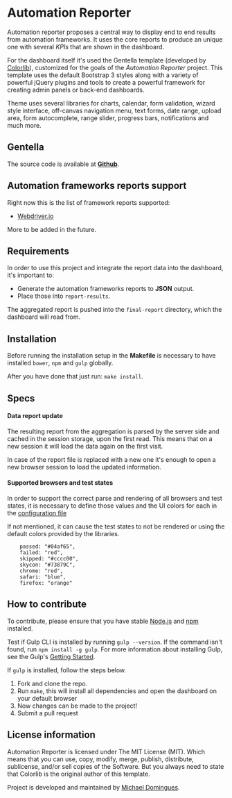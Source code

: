 # Automation Reporter  

Automation reporter proposes a central way to display end to end results from automation frameworks.
It uses the core reports to produce an unique one with several *KPIs* that are shown in the dashboard.

For the dashboard itself it's used the Gentella template (developed by [Colorlib](https://colorlib.com/ "Colorlib - Make Your First Blog")), customized for the goals of the *Automation Reporter* project. This template uses the default Bootstrap 3 styles along with a variety of powerful jQuery plugins and tools to create a powerful framework for creating admin panels or back-end dashboards.

Theme uses several libraries for charts, calendar, form validation, wizard style interface, off-canvas navigation menu, text forms, date range, upload area, form autocomplete, range slider, progress bars, notifications and much more.


## Gentella

The source code is available at **[Github](https://github.com/puikinsh/gentelella)**.

## Automation frameworks reports support

Right now this is the list of framework reports supported:

* [Webdriver.io](http://webdriver.io) 

More to be added in the future.

## Requirements

In order to use this project and integrate the report data into the dashboard, it's important to:

* Generate the automation frameworks reports to **JSON** output.
* Place those into `report-results`.


The aggregated report is pushed into the `final-report` directory, which the dashboard will read from.


## Installation

Before running the installation setup in the **Makefile** is necessary to have installed `bower`, `npm` and `gulp` globally.

After you have done that just run: `make install`.

## Specs

#### Data report update

The resulting report from the aggregation is parsed by the server side and cached in the session storage, upon the first read.
This means that on a new session it will load the data again on the first visit. 

In case of the report file is replaced with a new one it's enough to open a new browser session to load the updated information.


#### Supported browsers and test states

In order to support the correct parse and rendering of all browsers and test states, it is necessary to define those values and the UI colors for each in the [configuration file](https://github.com/michaelDomingues/wdio-reports-dashboard/blob/master/confs.js)

If not mentioned, it can cause the test states to not be rendered or using the default colors provided by the libraries.

```
    passed: "#04af65",
    failed: "red",
    skipped: "#cccc00",
    skycon: "#73879C",
    chrome: "red",
    safari: "blue",
    firefox: "orange"
```

## How to contribute
To contribute, please ensure that you have stable [Node.js](https://nodejs.org/) and [npm](https://npmjs.com) installed.

Test if Gulp CLI is installed by running `gulp --version`.  If the command isn't found, run `npm install -g gulp`.  For more information about installing Gulp, see the Gulp's [Getting Started](https://github.com/gulpjs/gulp/blob/master/docs/getting-started.md).

If `gulp` is installed, follow the steps below.

1. Fork and clone the repo.
2. Run `make`, this will install all dependencies and open the dashboard on your default browser
3. Now changes can be made to the project!
4. Submit a pull request


## License information
Automation Reporter is licensed under The MIT License (MIT). Which means that you can use, copy, modify, merge, publish, distribute, sublicense, and/or sell copies of the Software. But you always need to state that Colorlib is the original author of this template.

Project is developed and maintained by [Michael Domingues](https://github.com/michaelDomingues).
